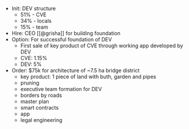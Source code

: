 - Init: DEV structure
	- 51% - CVE
	- 34% - locals
	- 15% - team
- Hire: CEO [[@grisha]] for building foundation
- Option: For successful foundation of DEV
	- First sale of key product of CVE through working app developed by DEV
	- CVE: 1.15%
	- DEV: 5%
- Order: $75k for architecture of ~7.5 ha bridge district
	- key product: 1 piece of land with buth, garden and pipes
	- pruning
	- executive team formation for DEV
	- borders by roads
	- master plan
	- smart contracts
	- app
	- legal engineering